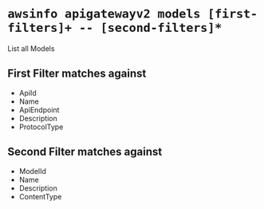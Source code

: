 # `awsinfo apigatewayv2 models [first-filters]+ -- [second-filters]*`

List all Models

## First Filter matches against

* ApiId 
* Name 
* ApiEndpoint 
* Description 
* ProtocolType

## Second Filter matches against

* ModelId 
* Name 
* Description 
* ContentType 
